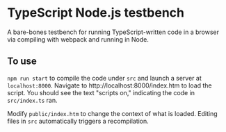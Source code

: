 # TypeScript Node.js testbench
A bare-bones testbench for running TypeScript-written code in a browser via compiling with webpack and running in Node.

## To use
`npm run start` to compile the code under `src` and launch a server at `localhost:8000`. Navigate to http://localhost:8000/index.htm to load the script. You should see the text "scripts on," indicating the code in `src/index.ts` ran.

Modify `public/index.htm` to change the context of what is loaded. Editing files in `src` automatically triggers a recompilation.
